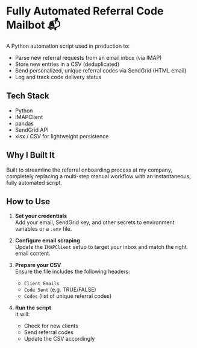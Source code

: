 # Fully Automated Referral Code Mailbot 📬

A Python automation script used in production to:
- Parse new referral requests from an email inbox (via IMAP)
- Store new entries in a CSV (deduplicated)
- Send personalized, unique referral codes via SendGrid (HTML email)
- Log and track code delivery status

## Tech Stack

- Python
- IMAPClient
- pandas
- SendGrid API
- xlsx / CSV for lightweight persistence

## Why I Built It

Built to streamline the referral onboarding process at my company, completely replacing a multi-step manual workflow with an instantaneous, fully automated script.

## How to Use

1. **Set your credentials**  
   Add your email, SendGrid key, and other secrets to environment variables or a `.env` file.

2. **Configure email scraping**  
   Update the `IMAPClient` setup to target your inbox and match the right email content.

3. **Prepare your CSV**  
   Ensure the file includes the following headers:
   - `Client Emails`
   - `Code Sent` (e.g. TRUE/FALSE)
   - `Codes` (list of unique referral codes)

4. **Run the script**  
   It will:
   - Check for new clients
   - Send referral codes
   - Update the CSV accordingly

